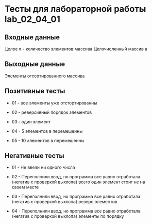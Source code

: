 # Тесты для лабораторной работы lab_02_04_01

## Входные данные

Целое n - количество элементов массива
Целочисленный массив a

## Выходные данные

Элементы отсортированного массива

## Позитивные тесты

- 01 - все элементы уже отстортированны

- 02 - реверсивный порядок элементов

- 03 - один элемент

- 04 - 5 элементов в перемешенны

- 05 - 10 элементов в перемешенны


## Негативные тесты

- 01 - Не ввели ни одного числа

- 02 - Переполнили ввод, но программа все равно отработала (негатив с проверкой выхлопа) всего один элемент стоит не на своем месте

- 03 - Переполнили ввод, но программа все равно отработала (негатив с проверкой выхлопа) реверс элементов

- 04 - Переполнили ввод, но программа все равно отработала (негатив с проверкой выхлопа) элементы по порядку

